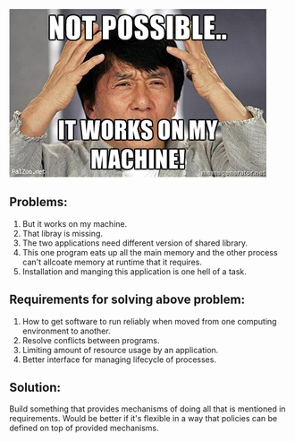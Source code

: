 ![](https://raw.githubusercontent.com/moghya/katacoda-scenarios/master/Understanding%20Docker/images/works-on-my-machine.jpg)

## Problems:
1. But it works on my machine.
2. That libray is missing.
3. The two applications need different version of shared library.
4. This one program eats up all the main memory and the other process can't allcoate memory at runtime that it requires.
5. Installation and manging this application is one hell of a task.

## Requirements for solving above problem:
1. How to get software to run reliably when moved from one computing environment to another.
2. Resolve conflicts between programs.
3. Limiting amount of resource usage by an application.
4. Better interface for managing lifecycle of processes.

## Solution:
Build something that provides mechanisms of doing all that is mentioned in requirements.
Would be better if it's flexible in a way that policies can be defined on top of provided mechanisms.
